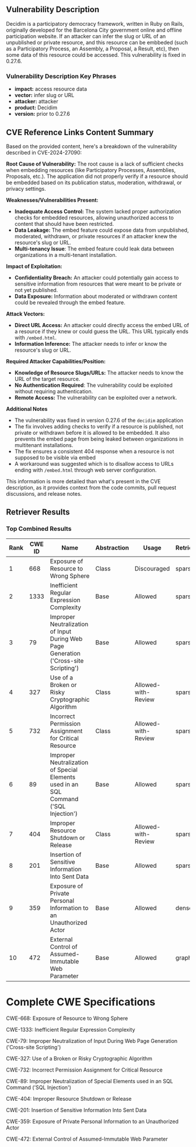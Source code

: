 ## Vulnerability Description
Decidim is a participatory democracy framework, written in Ruby on Rails, originally developed for the Barcelona City government online and offline participation website. If an attacker can infer the slug or URL of an unpublished or private resource, and this resource can be embbeded (such as a Participatory Process, an Assembly, a Proposal, a Result, etc), then some data of this resource could be accessed. This vulnerability is fixed in 0.27.6.

### Vulnerability Description Key Phrases
- **impact:** access resource data
- **vector:** infer slug or URL
- **attacker:** attacker
- **product:** Decidim
- **version:** prior to 0.27.6

## CVE Reference Links Content Summary
Based on the provided content, here's a breakdown of the vulnerability described in CVE-2024-27090:

**Root Cause of Vulnerability:**
The root cause is a lack of sufficient checks when embedding resources (like Participatory Processes, Assemblies, Proposals, etc.). The application did not properly verify if a resource should be embedded based on its publication status, moderation, withdrawal, or privacy settings.

**Weaknesses/Vulnerabilities Present:**
- **Inadequate Access Control:** The system lacked proper authorization checks for embedded resources, allowing unauthorized access to content that should have been restricted.
- **Data Leakage:** The embed feature could expose data from unpublished, moderated, withdrawn, or private resources if an attacker knew the resource's slug or URL.
- **Multi-tenancy Issue**: The embed feature could leak data between organizations in a multi-tenant installation.

**Impact of Exploitation:**
- **Confidentiality Breach:** An attacker could potentially gain access to sensitive information from resources that were meant to be private or not yet published.
- **Data Exposure:** Information about moderated or withdrawn content could be revealed through the embed feature.

**Attack Vectors:**
- **Direct URL Access:** An attacker could directly access the embed URL of a resource if they knew or could guess the URL. This URL typically ends with `/embed.html`.
- **Information Inference:** The attacker needs to infer or know the resource's slug or URL.

**Required Attacker Capabilities/Position:**
- **Knowledge of Resource Slugs/URLs:** The attacker needs to know the URL of the target resource.
- **No Authentication Required**: The vulnerability could be exploited without requiring authentication.
- **Remote Access:** The vulnerability can be exploited over a network.

**Additional Notes**

- The vulnerability was fixed in version 0.27.6 of the `decidim` application
- The fix involves adding checks to verify if a resource is published, not private or withdrawn before it is allowed to be embedded. It also prevents the embed page from being leaked between organizations in multitenant installations.
- The fix ensures a consistent 404 response when a resource is not supposed to be visible via embed
- A workaround was suggested which is to disallow access to URLs ending with `/embed.html` through web server configuration.

This information is more detailed than what's present in the CVE description, as it provides context from the code commits, pull request discussions, and release notes.

## Retriever Results

### Top Combined Results

| Rank | CWE ID | Name | Abstraction | Usage  | Retrievers | Individual Scores |
|------|--------|------|-------------|-------|------------|-------------------|
| 1 | 668 | Exposure of Resource to Wrong Sphere | Class | Discouraged | sparse | 0.128 |
| 2 | 1333 | Inefficient Regular Expression Complexity | Base | Allowed | sparse | 0.126 |
| 3 | 79 | Improper Neutralization of Input During Web Page Generation ('Cross-site Scripting') | Base | Allowed | sparse | 0.125 |
| 4 | 327 | Use of a Broken or Risky Cryptographic Algorithm | Class | Allowed-with-Review | sparse | 0.124 |
| 5 | 732 | Incorrect Permission Assignment for Critical Resource | Class | Allowed-with-Review | sparse | 0.123 |
| 6 | 89 | Improper Neutralization of Special Elements used in an SQL Command ('SQL Injection') | Base | Allowed | sparse | 0.123 |
| 7 | 404 | Improper Resource Shutdown or Release | Class | Allowed-with-Review | sparse | 0.123 |
| 8 | 201 | Insertion of Sensitive Information Into Sent Data | Base | Allowed | sparse | 0.122 |
| 9 | 359 | Exposure of Private Personal Information to an Unauthorized Actor | Base | Allowed | dense | 0.408 |
| 10 | 472 | External Control of Assumed-Immutable Web Parameter | Base | Allowed | graph | 0.002 |



# Complete CWE Specifications

CWE-668: Exposure of Resource to Wrong Sphere

CWE-1333: Inefficient Regular Expression Complexity

CWE-79: Improper Neutralization of Input During Web Page Generation ('Cross-site Scripting')

CWE-327: Use of a Broken or Risky Cryptographic Algorithm

CWE-732: Incorrect Permission Assignment for Critical Resource

CWE-89: Improper Neutralization of Special Elements used in an SQL Command ('SQL Injection')

CWE-404: Improper Resource Shutdown or Release

CWE-201: Insertion of Sensitive Information Into Sent Data

CWE-359: Exposure of Private Personal Information to an Unauthorized Actor

CWE-472: External Control of Assumed-Immutable Web Parameter